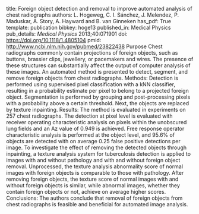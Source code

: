 title: Foreign object detection and removal to improve automated analysis of chest radiographs
authors: L. Hogeweg, C. I. Sánchez, J. Melendez, P. Maduskar, A. Story, A. Hayward and B. van Ginneken
has_pdf: True
template: publication
bibkey: hoge13
published_in: Medical Physics
pub_details: <i>Medical Physics</i> 2013;40:071901
doi: https://doi.org/10.1118/1.4805104
pmid: http://www.ncbi.nlm.nih.gov/pubmed/23822438
Purpose Chest radiographs commonly contain projections of foreign objects, such as buttons, brassier clips, jewellery, or pacemakers and wires. The presence of these structures can substantially affect the output of computer analysis of these images. An automated method is presented to detect, segment, and remove foreign objects from chest radiographs. Methods: Detection is performed using supervised pixel classification with a kNN classifier, resulting in a probability estimate per pixel to belong to a projected foreign object. Segmentation is performed by grouping and post-processing pixels with a probability above a certain threshold. Next, the objects are replaced by texture inpainting. Results: The method is evaluated in experiments on 257 chest radiographs. The detection at pixel level is evaluated with receiver operating characteristic analysis on pixels within the unobscured lung fields and an Az value of 0.949 is achieved. Free response operator characteristic analysis is performed at the object level, and 95.6% of objects are detected with on average 0.25 false positive detections per image. To investigate the effect of removing the detected objects through inpainting, a texture analysis system for tuberculosis detection is applied to images with and without pathology and with and without foreign object removal. Unprocessed, the texture analysis abnormality score of normal images with foreign objects is comparable to those with pathology. After removing foreign objects, the texture score of normal images with and without foreign objects is similar, while abnormal images, whether they contain foreign objects or not, achieve on average higher scores. Conclusions: The authors conclude that removal of foreign objects from chest radiographs is feasible and beneficial for automated image analysis.

